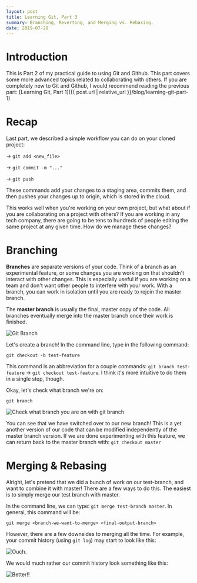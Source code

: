 ```yaml
---
layout: post
title: Learning Git, Part 3
summary: Branching, Reverting, and Merging vs. Rebasing.
date: 2019-07-28
---
```

# Introduction
This is Part 2 of my practical guide to using Git and Github. This part covers some more advanced topics related to collaborating with others. If you are completely new to Git and Github, I would recommend reading the previous part: [Learning Git, Part 1]({{ post.url | relative_url }}/blog/learning-git-part-1)

# Recap
Last part, we described a simple workflow you can do on your cloned project:

→ `git add <new_file>`

→ `git commit -m "..."`

→ `git push`

These commands add your changes to a staging area, commits them, and then pushes your changes up to origin, which is stored in the cloud.

This works well when you're working on your own project, but what about if you are collaborating on a project with others? If you are working in any tech company, there are going to be tens to hundreds of people editing the same project at any given time. How do we manage these changes?

# Branching
**Branches** are separate versions of your code. Think of a branch as an experimental feature, or some changes you are working on that shouldn't interact with other changes. This is especially useful if you are working on a team and don't want other people to interfere with your work. With a branch, you can work in isolation until you are ready to rejoin the master branch.

The **master branch** is usually the final, master copy of the code. All branches eventually merge into the master branch once their work is finished.

![Git Branch](/blog/images/github-tutorial/branch.svg)

Let's create a branch! In the command line, type in the following command:

`git checkout -b test-feature`

This command is an abbreviation for a couple commands: `git branch test-feature` → `git checkout test-feature`. I think it's more intuitive to do them in a single step, though.

Okay, let's check what branch we're on:

`git branch`

![Check what branch you are on with `git branch`](/blog/images/github-tutorial/git-branch.png)

You can see that we have switched over to our new branch! This is a yet another version of our code that can be modified independently of the master branch version. If we are done experimenting with this feature, we can return back to the master branch with: `git checkout master`

# Merging & Rebasing
Alright, let's pretend that we did a bunch of work on our test-branch, and want to combine it with master! There are a few ways to do this. The easiest is to simply merge our test branch with master.

In the command line, we can type: `git merge test-branch master`. In general, this command will be:

`git merge <branch-we-want-to-merge> <final-output-branch>`

However, there are a few downsides to merging all the time. For example, your commit history (using `git log`) may start to look like this:

![Ouch.](/blog/images/github-tutorial/git-branch.png)

We would much rather our commit history look something like this:

![Better!!](/blog/images/github-tutorial/git-branch.png)

